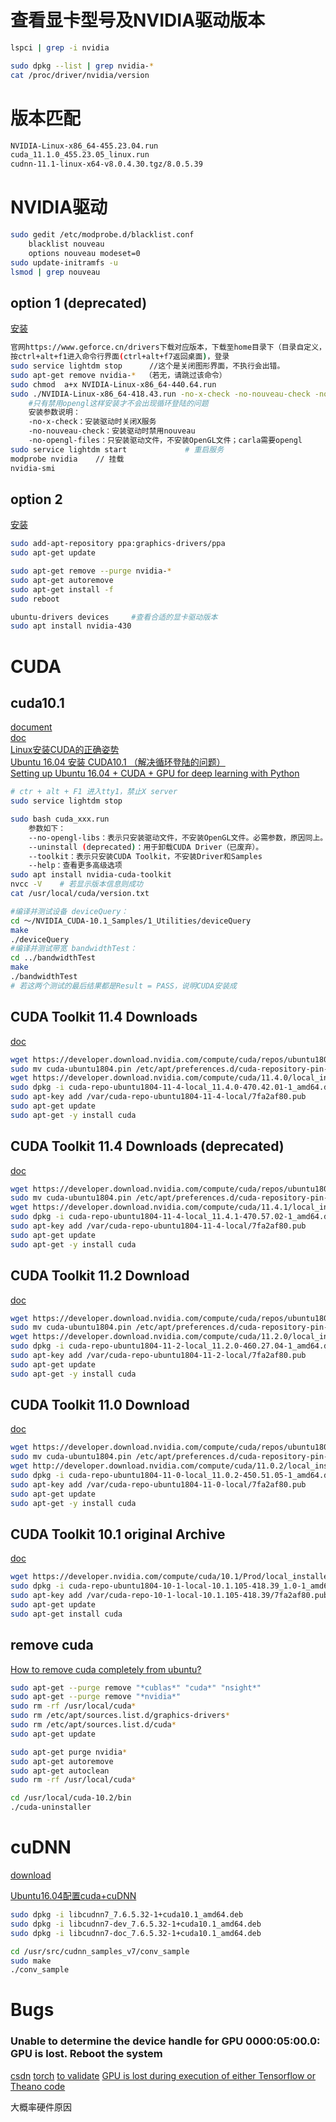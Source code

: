 

# 查看显卡型号及NVIDIA驱动版本

```sh
lspci | grep -i nvidia

sudo dpkg --list | grep nvidia-*
cat /proc/driver/nvidia/version
```

# 版本匹配
```bash
NVIDIA-Linux-x86_64-455.23.04.run
cuda_11.1.0_455.23.05_linux.run
cudnn-11.1-linux-x64-v8.0.4.30.tgz/8.0.5.39
```

# NVIDIA驱动
```bash
sudo gedit /etc/modprobe.d/blacklist.conf
	blacklist nouveau
	options nouveau modeset=0
sudo update-initramfs -u
lsmod | grep nouveau
```

## option 1 (deprecated)
[安装](https://blog.csdn.net/wsp_1138886114/article/details/89406911)

```sh
官网https://www.geforce.cn/drivers下载对应版本，下载至home目录下（目录自定义，但是不要有中文）（尽量新，避免循环登录问题）（见附件）
按ctrl+alt+f1进入命令行界面(ctrl+alt+f7返回桌面)，登录
sudo service lightdm stop      //这个是关闭图形界面，不执行会出错。
sudo apt-get remove nvidia-*  （若无，请跳过该命令）
sudo chmod  a+x NVIDIA-Linux-x86_64-440.64.run
sudo ./NVIDIA-Linux-x86_64-418.43.run -no-x-check -no-nouveau-check -no-opengl-files
	#只有禁用opengl这样安装才不会出现循环登陆的问题
	安装参数说明：
	-no-x-check：安装驱动时关闭X服务
	-no-nouveau-check：安装驱动时禁用nouveau
	-no-opengl-files：只安装驱动文件，不安装OpenGL文件；carla需要opengl
sudo service lightdm start             # 重启服务
modprobe nvidia    // 挂载
nvidia-smi
```

## option 2
[安装](https://www.jianshu.com/p/d45434f28ca0)
	
```sh
sudo add-apt-repository ppa:graphics-drivers/ppa
sudo apt-get update

sudo apt-get remove --purge nvidia-*
sudo apt-get autoremove
sudo apt-get install -f
sudo reboot

ubuntu-drivers devices     #查看合适的显卡驱动版本
sudo apt install nvidia-430
```


# CUDA
## cuda10.1
[document](https://docs.nvidia.com/cuda/cuda-toolkit-release-notes/index.html) <br>
[doc](https://docs.nvidia.com/cuda/archive/10.1/) <br>
[Linux安装CUDA的正确姿势](https://blog.csdn.net/wf19930209/article/details/81879514) <br>
[Ubuntu 16.04 安装 CUDA10.1 （解决循环登陆的问题）](https://www.cnblogs.com/dinghongkai/p/11268976.html) <br>
[Setting up Ubuntu 16.04 + CUDA + GPU for deep learning with Python](https://www.pyimagesearch.com/2017/09/27/setting-up-ubuntu-16-04-cuda-gpu-for-deep-learning-with-python/) <br>

```bash
# ctr + alt + F1 进入tty1，禁止X server
sudo service lightdm stop

sudo bash cuda_xxx.run
	参数如下：
	--no-opengl-libs：表示只安装驱动文件，不安装OpenGL文件。必需参数，原因同上。注意：不是-no-opengl-files。
	--uninstall (deprecated)：用于卸载CUDA Driver（已废弃）。
	--toolkit：表示只安装CUDA Toolkit，不安装Driver和Samples
	--help：查看更多高级选项
sudo apt install nvidia-cuda-toolkit
nvcc -V    # 若显示版本信息则成功
cat /usr/local/cuda/version.txt

#编译并测试设备 deviceQuery：
cd ～/NVIDIA_CUDA-10.1_Samples/1_Utilities/deviceQuery
make
./deviceQuery
#编译并测试带宽 bandwidthTest：
cd ../bandwidthTest
make
./bandwidthTest
# 若这两个测试的最后结果都是Result = PASS，说明CUDA安装成
```





## CUDA Toolkit 11.4 Downloads

[doc](https://developer.nvidia.com/cuda-11-4-1-download-archive?target_os=Linux&target_arch=x86_64&Distribution=Ubuntu&target_version=18.04&target_type=deb_local)

```bash
wget https://developer.download.nvidia.com/compute/cuda/repos/ubuntu1804/x86_64/cuda-ubuntu1804.pin
sudo mv cuda-ubuntu1804.pin /etc/apt/preferences.d/cuda-repository-pin-600
wget https://developer.download.nvidia.com/compute/cuda/11.4.0/local_installers/cuda-repo-ubuntu1804-11-4-local_11.4.0-470.42.01-1_amd64.deb
sudo dpkg -i cuda-repo-ubuntu1804-11-4-local_11.4.0-470.42.01-1_amd64.deb
sudo apt-key add /var/cuda-repo-ubuntu1804-11-4-local/7fa2af80.pub
sudo apt-get update
sudo apt-get -y install cuda
```



## CUDA Toolkit 11.4 Downloads (deprecated)

[doc](https://developer.nvidia.com/cuda-11-4-1-download-archive?target_os=Linux&target_arch=x86_64&Distribution=Ubuntu&target_version=18.04&target_type=deb_local)

```bash
wget https://developer.download.nvidia.com/compute/cuda/repos/ubuntu1804/x86_64/cuda-ubuntu1804.pin
sudo mv cuda-ubuntu1804.pin /etc/apt/preferences.d/cuda-repository-pin-600
wget https://developer.download.nvidia.com/compute/cuda/11.4.1/local_installers/cuda-repo-ubuntu1804-11-4-local_11.4.1-470.57.02-1_amd64.deb
sudo dpkg -i cuda-repo-ubuntu1804-11-4-local_11.4.1-470.57.02-1_amd64.deb
sudo apt-key add /var/cuda-repo-ubuntu1804-11-4-local/7fa2af80.pub
sudo apt-get update
sudo apt-get -y install cuda
```




## CUDA Toolkit 11.2 Download
[doc](https://developer.nvidia.com/cuda-downloads?target_os=Linux&target_arch=x86_64&target_distro=Ubuntu&target_version=1804&target_type=deblocal)
```bash
wget https://developer.download.nvidia.com/compute/cuda/repos/ubuntu1804/x86_64/cuda-ubuntu1804.pin
sudo mv cuda-ubuntu1804.pin /etc/apt/preferences.d/cuda-repository-pin-600
wget https://developer.download.nvidia.com/compute/cuda/11.2.0/local_installers/cuda-repo-ubuntu1804-11-2-local_11.2.0-460.27.04-1_amd64.deb
sudo dpkg -i cuda-repo-ubuntu1804-11-2-local_11.2.0-460.27.04-1_amd64.deb
sudo apt-key add /var/cuda-repo-ubuntu1804-11-2-local/7fa2af80.pub
sudo apt-get update
sudo apt-get -y install cuda
```

## CUDA Toolkit 11.0 Download
[doc](https://developer.nvidia.com/cuda-11.0-download-archive?target_os=Linux&target_arch=x86_64&target_distro=Ubuntu&target_version=1804&target_type=deblocal)
```bash
wget https://developer.download.nvidia.com/compute/cuda/repos/ubuntu1804/x86_64/cuda-ubuntu1804.pin
sudo mv cuda-ubuntu1804.pin /etc/apt/preferences.d/cuda-repository-pin-600
wget http://developer.download.nvidia.com/compute/cuda/11.0.2/local_installers/cuda-repo-ubuntu1804-11-0-local_11.0.2-450.51.05-1_amd64.deb
sudo dpkg -i cuda-repo-ubuntu1804-11-0-local_11.0.2-450.51.05-1_amd64.deb
sudo apt-key add /var/cuda-repo-ubuntu1804-11-0-local/7fa2af80.pub
sudo apt-get update
sudo apt-get -y install cuda
```


## CUDA Toolkit 10.1 original Archive

[doc](https://developer.nvidia.com/cuda-10.1-download-archive-base?target_os=Linux&target_arch=x86_64&target_distro=Ubuntu&target_version=1804&target_type=deblocal)
```bash
wget https://developer.nvidia.com/compute/cuda/10.1/Prod/local_installers/cuda-repo-ubuntu1804-10-1-local-10.1.105-418.39_1.0-1_amd64.deb
sudo dpkg -i cuda-repo-ubuntu1804-10-1-local-10.1.105-418.39_1.0-1_amd64.deb
sudo apt-key add /var/cuda-repo-10-1-local-10.1.105-418.39/7fa2af80.pub
sudo apt-get update
sudo apt-get install cuda
```


## remove cuda
[How to remove cuda completely from ubuntu?](https://stackoverflow.com/questions/56431461/how-to-remove-cuda-completely-from-ubuntu)
```bash
sudo apt-get --purge remove "*cublas*" "cuda*" "nsight*"
sudo apt-get --purge remove "*nvidia*"
sudo rm -rf /usr/local/cuda*
sudo rm /etc/apt/sources.list.d/graphics-drivers*
sudo rm /etc/apt/sources.list.d/cuda*
sudo apt-get update

sudo apt-get purge nvidia*
sudo apt-get autoremove
sudo apt-get autoclean
sudo rm -rf /usr/local/cuda*

cd /usr/local/cuda-10.2/bin
./cuda-uninstaller
```



# cuDNN
[download](https://developer.nvidia.com/rdp/cudnn-download)

[Ubuntu16.04配置cuda+cuDNN](https://blog.csdn.net/lulugay/article/details/83316886)

```bash
sudo dpkg -i libcudnn7_7.6.5.32-1+cuda10.1_amd64.deb
sudo dpkg -i libcudnn7-dev_7.6.5.32-1+cuda10.1_amd64.deb
sudo dpkg -i libcudnn7-doc_7.6.5.32-1+cuda10.1_amd64.deb

cd /usr/src/cudnn_samples_v7/conv_sample
sudo make
./conv_sample
```



# Bugs

### Unable to determine the device handle for GPU 0000:05:00.0: GPU is lost. Reboot the system

[csdn](https://blog.csdn.net/qq_34361099/article/details/108052465)
[torch](https://discuss.pytorch.org/t/one-gpu-lost-how-to-train-on-another-without-reboot/53180)
[to validate](https://www.cyberciti.biz/faq/debian-ubuntu-rhel-fedora-linux-nvidia-nvrm-gpu-fallen-off-bus/)
[GPU is lost during execution of either Tensorflow or Theano code](https://stackoverflow.com/questions/45891934/gpu-is-lost-during-execution-of-either-tensorflow-or-theano-code)

大概率硬件原因
